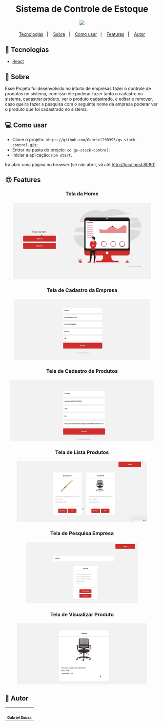 <h1 align="center">Sistema de Controle de Estoque</h1>
<h4 align="center">
  <img src="./.github/assets/IMAGE OU GIF" /><br>
</h4>

<p align="center">
  <a href="#tecnologias">Tecnologias</a>&nbsp;&nbsp;&nbsp;|&nbsp;&nbsp;&nbsp;
  <a href="#page_facing_up-sobre">Sobre</a>&nbsp;&nbsp;&nbsp;|&nbsp;&nbsp;&nbsp;
  <a href="#-como-usar">Como usar</a>&nbsp;&nbsp;&nbsp;|&nbsp;&nbsp;&nbsp;
  <a href="#features">Features</a>&nbsp;&nbsp;&nbsp;|&nbsp;&nbsp;&nbsp;
  <a href="#pencil-autor">Autor</a>
</p>

## :wrench: Tecnologias

<!--EXEMPLO:-->
- [React](https://pt-br.reactjs.org/)

## :page_facing_up: Sobre


Esse Projeto foi desenvolvido no intuito de empresas fazer o controle de produtos no sistema, com isso ele poderar fazer
tanto o cadastro no sistema, cadastrar produto, ver o produto cadastrado, e editar e remover, caso queira fazer a pesquisa com o seguinte
nome da empresa  poderar ver o produto que foi cadastrado no sistema. 


## 💻 Como usar

- Clone o projeto: `https://github.com/Gabriel200395/gs-stock-control.git`;
- Entrar na pasta do projeto: `cd gs-stock-control`;
- Iniciar a aplicação: `npm start`.

Irá abrir uma página no browser (se não abrir, vá até [http://localhost:8080](http://localhost:8080/)).

## :heart_eyes: Features

<h3 align="center"> Tela da Home </h3>
<h4 align="center">
  <img src="./public/IMG/inicio.jpeg"  widht="250" height="250"/><br>
</h4>


<h3 align="center">Tela de Cadastro da Empresa</h3>
<h4 align="center">
  <img src="./public/IMG/cadastro.jpeg" widht="200" height="200" style="object-fil:fill"/><br>
</h4>



<h3 align="center">Tela de Cadastro de Produtos </h3>
<h4 align="center">
  <img src="./public/IMG/cadastroProduto.jpeg" widht="200" height="200"/><br>
</h4>



<h3 align="center">Tela de Lista Produtos</h3>
<h4 align="center">
  <img src="./public/IMG/listaProdutos.jpeg" widht="200" height="200"/><br>
</h4>


<h3 align="center">Tela de Pesquisa Empresa</h3>
<h4 align="center">
  <img src="./public/IMG/pesquisa.jpeg" widht="200" height="200"/><br>
</h4>


<h3 align="center">Tela de Visualizar Produto</h3>
<h4 align="center">
  <img src="./public/IMG/verProduto.jpeg" widht="200" height="200"/><br>
</h4>

## :pencil: Autor

<table>
  <tr>
    <td align="center"><a href="https://github.com/Lukazovic"><img src="https://avatars2.githubusercontent.com/u/68435908?s=400&u=9cbee30d93471534b2bd12a6364edd45e618b923&v=4" width="100px;" alt=""/><br /><sub><b>Gabriel Souza</b></sub></a><br /></td>
  <tr>
</table>
